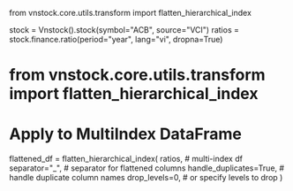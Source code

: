 from vnstock.core.utils.transform import flatten_hierarchical_index

stock = Vnstock().stock(symbol="ACB", source="VCI")
ratios = stock.finance.ratio(period="year", lang="vi", dropna=True)

# from vnstock.core.utils.transform import flatten_hierarchical_index
# Apply to MultiIndex DataFrame
flattened_df = flatten_hierarchical_index(
    ratios,  # multi-index df
    separator="_",  # separator for flattened columns
    handle_duplicates=True,  # handle duplicate column names
    drop_levels=0,  # or specify levels to drop
)